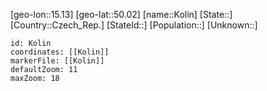 ﻿---
location: [50.02,15.13]
mapzoom: [7,12] 
mapmarker: city 
type: City
tags:
- geo/City


SpocWebEntityId: 31545
isDeleted: false
confidential: public

---
[geo-lon::15.13]
[geo-lat::50.02]
[name::Kolin]
[State::]
[Country::Czech_Rep.]
[StateId::]
[Population::]
[Unknown::]


```leaflet
id: Kolin
coordinates: [[Kolin]]
markerFile: [[Kolin]]
defaultZoom: 11 
maxZoom: 18
```
